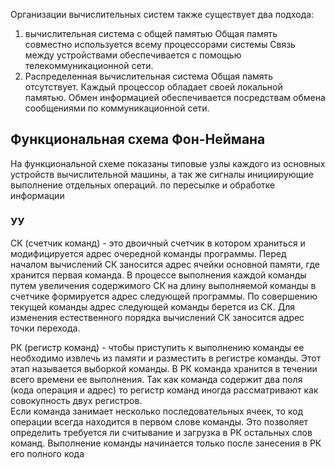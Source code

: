 Организации вычислительных систем также существует два подхода:
1. вычислительная система с общей памятью
Общая память совместно используется всему процессорами системы
Связь между устройствами обеспечивается с помощью телекоммуникационной сети.
2. Распределенная вычислительная система
Общая память отсутствует. Каждый процессор обладает своей локальной памятью.
Обмен информацией обеспечивается посредствам обмена сообщениями по коммуникационной сети. 

## Функциональная схема Фон-Неймана

На функциональной схеме показаны типовые узлы каждого из основных устройств вычислительной машины, а так же сигналы инициирующие выполнение отдельных операций. по пересылке и обработке информации 

### УУ
СК (счетчик команд) - это двоичный счетчик в котором храниться и модифицируется адрес очередной команды программы. Перед началом вычислений СК заносится адрес ячейки основной памяти, где хранится первая команда. В процессе выполнения каждой команды путем увеличения содержимого СК на длину выполняемой команды в счетчике формируется адрес следующей программы. По совершению текущей команды адрес следующей команды берется из СК. Для изменения естественного порядка вычислений СК заносится адрес точки перехода. 

РК (регистр команд) - чтобы приступить к выполнению команды ее необходимо извлечь из памяти и разместить в регистре команды. Этот этап называется выборкой команды. В РК команда хранится в течении всего времени ее выполнения. Так как команда содержит два поля (кода операция и  адрес) то регистр команд иногда рассматривают как совокупность двух регистров.  
Если команда занимает несколько последовательных ячеек, то код операции всегда находится в первом слове команды. Это позволяет  определить требуется ли считывание и загрузка в РК остальных слов команд. Выполнение команды начинается только после занесения в РК его полного кода 